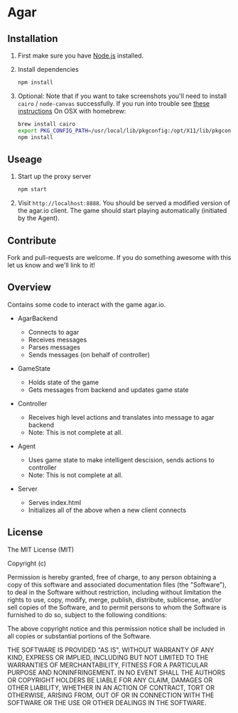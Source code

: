 # Agar

## Installation

1. First make sure you have [Node.js](https://nodejs.org/) installed.
2. Install dependencies

    ```bash
    npm install
    ```

3. Optional: Note that if you want to take screenshots you'll need to install `cairo` /
   `node-canvas` successfully. If you run into trouble see [these instructions](https://github.com/Automattic/node-canvas/wiki/_pages)
   On OSX with homebrew:

    ```bash
    brew install cairo
    export PKG_CONFIG_PATH=/usr/local/lib/pkgconfig:/opt/X11/lib/pkgconfig
    npm install
    ```

## Useage

1. Start up the proxy server

    ```bash
    npm start
    ```

2. Visit `http://localhost:8888`. You should be served a modified version of the agar.io client. The game should start playing automatically (initiated by the Agent).

## Contribute

  Fork and pull-requests are welcome. If you do something awesome with this let us know and we'll link to it!

## Overview

Contains some code to interact with the game agar.io.

- AgarBackend
  - Connects to agar
  - Receives messages
  - Parses messages
  - Sends messages (on behalf of controller)

- GameState
  - Holds state of the game
  - Gets messages from backend and updates game state

- Controller
  - Receives high level actions and translates into message to agar backend
  - Note: This is not complete at all.

- Agent
  - Uses game state to make intelligent descision, sends actions to controller
  - Note: This is not complete at all.

- Server
  - Serves index.html
  - Initializes all of the above when a new client connects


## License

The MIT License (MIT)

Copyright (c) <year> <copyright holders>

Permission is hereby granted, free of charge, to any person obtaining a copy
of this software and associated documentation files (the "Software"), to deal
in the Software without restriction, including without limitation the rights
to use, copy, modify, merge, publish, distribute, sublicense, and/or sell
copies of the Software, and to permit persons to whom the Software is
furnished to do so, subject to the following conditions:

The above copyright notice and this permission notice shall be included in
all copies or substantial portions of the Software.

THE SOFTWARE IS PROVIDED "AS IS", WITHOUT WARRANTY OF ANY KIND, EXPRESS OR
IMPLIED, INCLUDING BUT NOT LIMITED TO THE WARRANTIES OF MERCHANTABILITY,
FITNESS FOR A PARTICULAR PURPOSE AND NONINFRINGEMENT. IN NO EVENT SHALL THE
AUTHORS OR COPYRIGHT HOLDERS BE LIABLE FOR ANY CLAIM, DAMAGES OR OTHER
LIABILITY, WHETHER IN AN ACTION OF CONTRACT, TORT OR OTHERWISE, ARISING FROM,
OUT OF OR IN CONNECTION WITH THE SOFTWARE OR THE USE OR OTHER DEALINGS IN
THE SOFTWARE.
